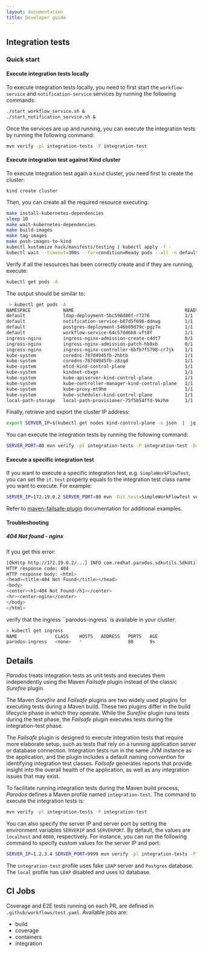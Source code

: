 ```yaml
---
layout: documentation
title: Developer guide
---
```


## Integration tests

### Quick start

#### Execute integration tests locally

To execute integration tests locally, you need to first start the
`workflow-service` and `notification-service` services by running the following
commands:

```bash
./start_workflow_service.sh &
./start_notification_service.sh &
```

Once the services are up and running, you can execute the integration tests by
running the following command:

```bash
mvn verify -pl integration-tests -P integration-test
```

#### Execute integration test against Kind cluster

To execute integration test again a `Kind` cluster, you need first to create the
cluster:

`kind create cluster`

Then, you can create all the required resource executing:

```bash
make install-kubernetes-dependencies
sleep 10
make wait-kubernetes-dependencies
make build-images
make tag-images
make push-images-to-kind
kubectl kustomize hack/manifests/testing | kubectl apply -f -
kubectl wait --timeout=300s --for=condition=Ready pods --all -n default
```

Verify if all the resources has been correctly create and if they are running,
execute:

```bash
kubectl get pods -A
```

The output should be similar to:

```bash
 > kubectl get pods -A
NAMESPACE            NAME                                         READY   STATUS      RESTARTS       AGE
default              ldap-deployment-5bc598d86f-r7276             1/1     Running     0              3h5m
default              notification-service-b87d5f696-ddnwg         1/1     Running     0              3h5m
default              postgres-deployment-546b89d79c-pgz7n         1/1     Running     0              3h5m
default              workflow-service-64c57dd6b8-vft8f            1/1     Running     6 (3h1m ago)   3h5m
ingress-nginx        ingress-nginx-admission-create-c4dt7         0/1     Completed   0              3h5m
ingress-nginx        ingress-nginx-admission-patch-hb8xb          0/1     Completed   2              3h5m
ingress-nginx        ingress-nginx-controller-6bfb7f5798-cr7jk    1/1     Running     0              3h5m
kube-system          coredns-787d4945fb-2hbtb                     1/1     Running     0              3h5m
kube-system          coredns-787d4945fb-z8zqd                     1/1     Running     0              3h5m
kube-system          etcd-kind-control-plane                      1/1     Running     0              3h5m
kube-system          kindnet-cbxgn                                1/1     Running     0              3h5m
kube-system          kube-apiserver-kind-control-plane            1/1     Running     0              3h5m
kube-system          kube-controller-manager-kind-control-plane   1/1     Running     0              3h5m
kube-system          kube-proxy-mt9hm                             1/1     Running     0              3h5m
kube-system          kube-scheduler-kind-control-plane            1/1     Running     0              3h5m
local-path-storage   local-path-provisioner-75f5b54ffd-9kzhm      1/1     Running     0              3h5m
```

Finally, retrieve and export the cluster IP address:

```bash
export SERVER_IP=$(kubectl get nodes kind-control-plane -o json  |  jq -r '[.status.addresses[] | select(.type=="InternalIP")] | .[0].address')
```

You can execute the integration tests by running the following command:

```bash
SERVER_PORT=80 mvn verify -pl integration-tests -P integration-test -Dspring.profiles.active=dev
```

#### Execute a specific integration test

If you want to execute a specific integration test, e.g. `SimpleWorkFlowTest`,
you can set the `it.test` property equals to the integration test class name you
want to execute. For example:

```bash
SERVER_IP=172.19.0.2 SERVER_PORT=80 mvn -Dit.test=SimpleWorkFlowTest verify -pl integration-tests -P integration-test -Dspring.profiles.active=dev
```

Refer to
[maven-failsafe-plugin](https://maven.apache.org/surefire/maven-failsafe-plugin/examples/single-test.html)
documentation for additional examples.

#### Troubleshooting

##### 404 Not found - nginx
  
If you get this error:

```bash
[OkHttp http://172.19.0.2/...] INFO com.redhat.parodos.sdkutils.SdkUtils - onFailure Message: Not Found
HTTP response code: 404
HTTP response body: <html>
<head><title>404 Not Found</title></head>
<body>
<center><h1>404 Not Found</h1></center>
<hr><center>nginx</center>
</body>
</html>
```

verify that the ingress ``parodos-ingress` is available in your cluster:

```bash
> kubectl get ingress
NAME              CLASS    HOSTS   ADDRESS   PORTS   AGE
parodos-ingress   <none>   *                 80      9s
```

## Details

_Parodos_ treats integration tests as unit tests and executes them independently
using the Maven _Failsafe_ plugin instead of the classic _Surefire_ plugin.

The Maven _Surefire_ and _Failsafe_ plugins are two widely used plugins for
executing tests during a Maven build. These two plugins differ in the build
lifecycle phase in which they operate. While the _Surefire_ plugin runs tests
during the test phase, the _Failsafe_ plugin executes tests during the
integration-test phase.

The _Failsafe_ plugin is designed to execute integration tests that require more
elaborate setup, such as tests that rely on a running application server or
database connection. Integration tests run in the same JVM instance as the
application, and the plugin includes a default naming convention for identifying
integration test classes. _Failsafe_ generates reports that provide insight into
the overall health of the application, as well as any integration issues that
may exist.

To facilitate running integration tests during the Maven build process,
_Parodos_ defines a Maven profile named `integration-test`. The command to
execute the integration tests is:

```bash
mvn verify -pl integration-tests -P integration-test
```

You can also specify the server IP and server port by setting the environment
variables `SERVERIP` and `SERVERPORT`. By default, the values are `localhost`
and `8080`, respectively. For instance, you can run the following command to
specify custom values for the server IP and port:

```bash
SERVER_IP=1.2.3.4 SERVER_PORT=9999 mvn verify -pl integration-tests -P integration-test
```

The `integration-test` profile uses fake `LDAP` server and `Postgres` database.\
The `local` profile has `LDAP` disabled and uses `h2` database.

## CI Jobs

Coverage and E2E tests running on each PR, are defined in
`.github/workflows/test.yaml`. Available jobs are:

- build
- coverage
- containers
- integration
